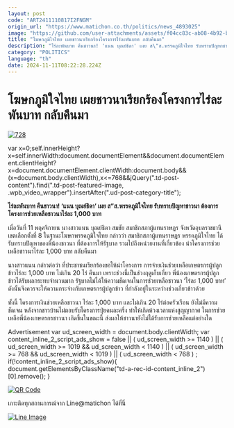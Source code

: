 ```yaml
---
layout: post
code: "ART2411110817I2FNGM"
origin_url: "https://www.matichon.co.th/politics/news_4893025"
image: "https://github.com/user-attachments/assets/f04cc83c-ab08-4b92-bacc-431387683e96"
title: "โฆษกภูมิใจไทย เผยชาวนาเรียกร้องโครงการไร่ละพันบาท กลับคืนมา"
description: "ไร่ละพันบาท คืนชาวนา! 'แนน บุณย์ธิดา' เผย ส\"ส.พรรคภูมิใจไทย รับทราบปัญหาชาวนา ต้องการโครงการช่วยเหลือชาวนาไร่ละ 1,000 บาท"
category: "POLITICS"
language: "th"
date: 2024-11-11T08:22:28.224Z
---
```


# โฆษกภูมิใจไทย เผยชาวนาเรียกร้องโครงการไร่ละพันบาท กลับคืนมา

[![](https://www.matichon.co.th/wp-content/uploads/2024/11/728-137.jpg "728")](https://www.matichon.co.th/wp-content/uploads/2024/11/728-137.jpg)

var x=0;self.innerHeight?x=self.innerWidth:document.documentElement&&document.documentElement.clientHeight?x=document.documentElement.clientWidth:document.body&&(x=document.body.clientWidth),x<=768&&jQuery(".td-post-content").find(".td-post-featured-image, .wpb\_video\_wrapper").insertAfter(".ud-post-category-title");

**ไร่ละพันบาท คืนชาวนา! ‘แนน บุณย์ธิดา’ เผย ส”ส.พรรคภูมิใจไทย รับทราบปัญหาชาวนา ต้องการโครงการช่วยเหลือชาวนาไร่ละ 1,000 บาท**

เมื่อวันที่ 11 พฤศจิกายน นางสาวแนน บุณย์ธิดา สมชัย สมาชิกสภาผู้แทนราษฎร จังหวัดอุบลราชธานี เขตเลือกตั้งที่ 8 ในฐานะโฆษกพรรคภูมิใจไทย กล่าวว่า สมาชิกสภาผู้แทนราษฎร พรรคภูมิใจไทย ได้รับทราบปัญหาของพี่น้องชาวนา ที่ต้องการให้รัฐบาล รวมไปถึงหน่วยงานที่เกี่ยวข้อง นำโครงการช่วยเหลือชาวนาไร่ละ 1,000 บาท กลับคืนมา

นางสาวแนน กล่าวต่อว่า ที่ประชาชนเรียกร้องขอให้นำโครงการ การจ่ายเงินช่วยเหลือเกษตรกรผู้ปลูกข้าวไร่ละ 1,000 บาท ไม่เกิน 20 ไร่ คืนมา เพราะช่วงนี้เป็นช่วงฤดูเก็บเกี่ยว พี่น้องเกษตรกรผู้ปลูกข้าวได้รับผลกระทบจำนวนมาก รัฐบาลไม่ได้ให้ความชัดเจนในการช่วยเหลือชาวนา ‘ไร่ละ 1,000 บาท’ ดังนั้นจึงควรจะให้ความกระจ่างกับเกษตรกรผู้ปลูกข้าว ที่กำลังอยู่ในระหว่างช่วงเกี่ยวข้าวด้วย

ทั้งนี้ โครงการเงินช่วยเหลือชาวนา ไร่ละ 1,000 บาท และไม่เกิน 20 ไร่ต่อครัวเรือน ยังไม่มีความชัดเจน หลังจากชาวบ้านไม่ตอบรับโครงการปุ๋ยคนละครึ่ง ทำให้เกิดห้วงเวลาแห่งสูญญากาศ ในการช่วยเหลือพี่น้องเกษตรกรชาวนา เกิดขึ้นในขณะนี้ ส่งผลให้ชาวนายังไม่ได้รับการช่วยเหลือแต่อย่างใด

Advertisement var ud\_screen\_width = document.body.clientWidth; var content\_inline\_2\_script\_ads\_show = false || ( ud\_screen\_width >= 1140 ) || ( ud\_screen\_width >= 1019 && ud\_screen\_width < 1140 ) || ( ud\_screen\_width >= 768 && ud\_screen\_width < 1019 ) || ( ud\_screen\_width < 768 ) ; if(!content\_inline\_2\_script\_ads\_show){ document.getElementsByClassName("td-a-rec-id-content\_inline\_2")\[0\].remove(); }

[![QR Code](https://www.matichon.co.th/wp-content/uploads/2023/07/wob1371z.jpg)](https://lin.ee/ht0nDxX)

เกาะติดทุกสถานการณ์จาก Line@matichon ได้ที่นี่

[![Line Image](https://www.matichon.co.th/wp-content/uploads/2023/07/th.png)](https://lin.ee/ht0nDxX)